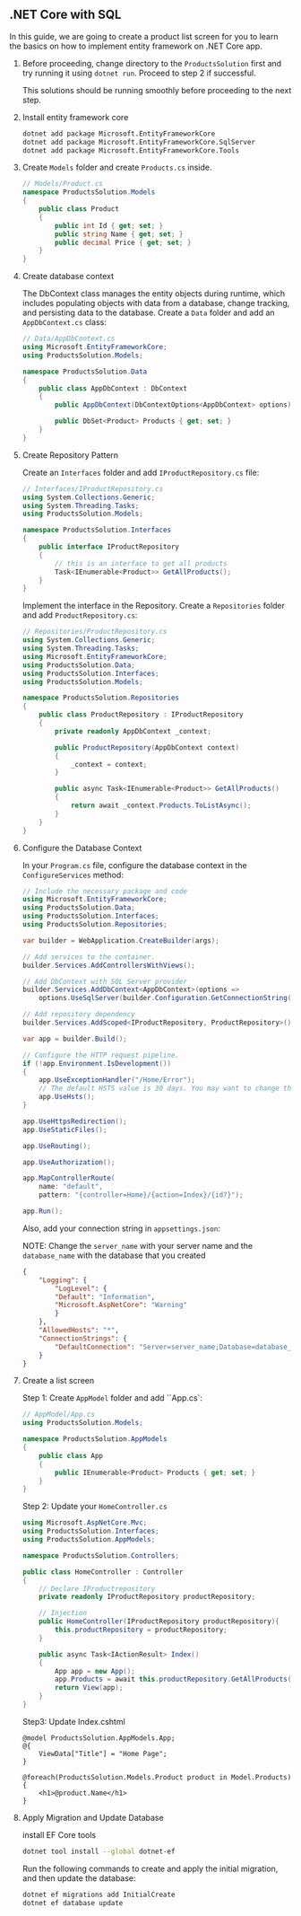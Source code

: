 ## .NET Core with SQL

 In this guide, we are going to create a product list screen for you to learn the basics on how to implement entity framework on .NET Core app.

 1. Before proceeding, change directory to the `ProductsSolution` first and try running it using `dotnet run`. Proceed to step 2 if successful.

    This solutions should be running smoothly before proceeding to the next step.

 2. Install entity framework core

    ```bash
    dotnet add package Microsoft.EntityFrameworkCore
    dotnet add package Microsoft.EntityFrameworkCore.SqlServer
    dotnet add package Microsoft.EntityFrameworkCore.Tools
    ```

 3. Create `Models` folder and create `Products.cs` inside.

    ```cs
    // Models/Product.cs
    namespace ProductsSolution.Models
    {
        public class Product
        {
            public int Id { get; set; }
            public string Name { get; set; }
            public decimal Price { get; set; }
        }
    }
    ```
 4. Create database context
    
    The DbContext class manages the entity objects during runtime, which includes populating objects with data from a database, change tracking, and persisting data to the database. Create a `Data` folder and add an `AppDbContext.cs` class:

    ```cs
    // Data/AppDbContext.cs
    using Microsoft.EntityFrameworkCore;
    using ProductsSolution.Models;

    namespace ProductsSolution.Data
    {
        public class AppDbContext : DbContext
        {
            public AppDbContext(DbContextOptions<AppDbContext> options) : base(options) { }

            public DbSet<Product> Products { get; set; }
        }
    }
    ```

 5. Create Repository Pattern

    Create an `Interfaces` folder and add `IProductRepository.cs` file:

    ```cs
    // Interfaces/IProductRepository.cs
    using System.Collections.Generic;
    using System.Threading.Tasks;
    using ProductsSolution.Models;

    namespace ProductsSolution.Interfaces
    {
        public interface IProductRepository
        {
            // this is an interface to get all products
            Task<IEnumerable<Product>> GetAllProducts();
        }
    }
    ```

    Implement the interface in the Repository. Create a `Repositories` folder and add `ProductRepository.cs`:

    ```cs
    // Repositories/ProductRepository.cs
    using System.Collections.Generic;
    using System.Threading.Tasks;
    using Microsoft.EntityFrameworkCore;
    using ProductsSolution.Data;
    using ProductsSolution.Interfaces;
    using ProductsSolution.Models;

    namespace ProductsSolution.Repositories
    {
        public class ProductRepository : IProductRepository
        {
            private readonly AppDbContext _context;

            public ProductRepository(AppDbContext context)
            {
                _context = context;
            }

            public async Task<IEnumerable<Product>> GetAllProducts()
            {
                return await _context.Products.ToListAsync();
            }
        }
    }

    ```

 6. Configure the Database Context

    In your `Program.cs` file, configure the database context in the `ConfigureServices` method:

    ```cs
    // Include the necessary package and code
    using Microsoft.EntityFrameworkCore;
    using ProductsSolution.Data;
    using ProductsSolution.Interfaces;
    using ProductsSolution.Repositories;

    var builder = WebApplication.CreateBuilder(args);

    // Add services to the container.
    builder.Services.AddControllersWithViews();

    // Add DbContext with SQL Server provider
    builder.Services.AddDbContext<AppDbContext>(options =>
        options.UseSqlServer(builder.Configuration.GetConnectionString("DefaultConnection")));

    // Add repository dependency
    builder.Services.AddScoped<IProductRepository, ProductRepository>();

    var app = builder.Build();

    // Configure the HTTP request pipeline.
    if (!app.Environment.IsDevelopment())
    {
        app.UseExceptionHandler("/Home/Error");
        // The default HSTS value is 30 days. You may want to change this for production scenarios, see https://aka.ms/aspnetcore-hsts.
        app.UseHsts();
    }

    app.UseHttpsRedirection();
    app.UseStaticFiles();

    app.UseRouting();

    app.UseAuthorization();

    app.MapControllerRoute(
        name: "default",
        pattern: "{controller=Home}/{action=Index}/{id?}");

    app.Run();
    ```

    Also, add your connection string in `appsettings.json`:

    NOTE: Change the `server_name` with your server name and the `database_name` with the database that you created

    ```json
    {
        "Logging": {
            "LogLevel": {
            "Default": "Information",
            "Microsoft.AspNetCore": "Warning"
            }
        },
        "AllowedHosts": "*",
        "ConnectionStrings": {
            "DefaultConnection": "Server=server_name;Database=database_name;Trusted_Connection=True;TrustServerCertificate=True"
        }
    }
    ```
 7. Create a list screen

    Step 1: Create `AppModel` folder and add ``App.cs`:

    ```cs
    // AppModel/App.cs
    using ProductsSolution.Models;

    namespace ProductsSolution.AppModels
    {
        public class App
        {
            public IEnumerable<Product> Products { get; set; }
        }
    }
    ```

    Step 2: Update your `HomeController.cs`

    ```cs
    using Microsoft.AspNetCore.Mvc;
    using ProductsSolution.Interfaces;
    using ProductsSolution.AppModels;

    namespace ProductsSolution.Controllers;

    public class HomeController : Controller
    {
        // Declare IProductrepository
        private readonly IProductRepository productRepository;

        // Injection
        public HomeController(IProductRepository productRepository){
            this.productRepository = productRepository;
        }

        public async Task<IActionResult> Index()
        {
            App app = new App();
            app.Products = await this.productRepository.GetAllProducts();
            return View(app);
        }
    }
    ```

    Step3: Update Index.cshtml
    ```cshtml
    @model ProductsSolution.AppModels.App;
    @{
        ViewData["Title"] = "Home Page";
    }

    @foreach(ProductsSolution.Models.Product product in Model.Products){
        <h1>@product.Name</h1>
    }
    ```

 8. Apply Migration and Update Database

    install EF Core tools

    ```bash
    dotnet tool install --global dotnet-ef
    ```

    Run the following commands to create and apply the initial migration, and then update the database:

    ```bash
    dotnet ef migrations add InitialCreate
    dotnet ef database update
    ```